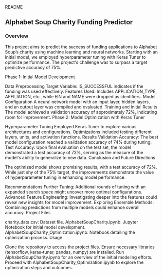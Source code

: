 README
## Alphabet Soup Charity Funding Predictor

### Overview

This project aims to predict the success of funding applications to Alphabet Soup’s charity using machine learning and neural networks. Starting with an initial model, we employed hyperparameter tuning with Keras Tuner to optimize performance. The project's challenge was to surpass a target predictive accuracy of 75%.

Phase 1: Initial Model Development

Data Preprocessing
Target Variable: IS_SUCCESSFUL indicates if the funding was used effectively.
Features Used: Includes APPLICATION_TYPE, AFFILIATION, etc., while EIN and NAME were dropped as identifiers.
Model Configuration
A neural network model with an input layer, hidden layers, and an output layer was compiled and evaluated.
Training and Initial Results
The model achieved a validation accuracy of approximately 72%, indicating room for improvement.
Phase 2: Model Optimization with Keras Tuner

Hyperparameter Tuning
Employed Keras Tuner to explore various architectures and configurations.
Optimizations included testing different layers, units, and activation functions.
Results
Validation Accuracy: The best model configuration reached a validation accuracy of 74% during tuning.
Test Accuracy: Upon final evaluation on the test set, the model demonstrated a test accuracy of 72%, serving as the measure of the model's ability to generalize to new data.
Conclusion and Future Directions

The optimized model shows promising results, with a test accuracy of 72%. While just shy of the 75% target, the improvements demonstrate the value of hyperparameter tuning in enhancing model performance.

Recommendations
Further Tuning: Additional rounds of tuning with an expanded search space might uncover more optimal configurations.
Advanced Feature Engineering: Investigating deeper into the features could reveal new insights for model improvement.
Exploring Ensemble Methods: Combining predictions from multiple models could enhance overall accuracy.
Project Files

charity_data.csv: Dataset file.
AlphabetSoupCharity.ipynb: Jupyter Notebook for initial model development.
AlphabetSoupCharity_Optimization.ipynb: Notebook detailing the optimization process.
Usage

Clone the repository to access the project files.
Ensure necessary libraries (tensorflow, keras-tuner, pandas, numpy) are installed.
Run AlphabetSoupCharity.ipynb for an overview of the initial modeling efforts.
Proceed with AlphabetSoupCharity_Optimization.ipynb to explore the optimization steps and outcomes.